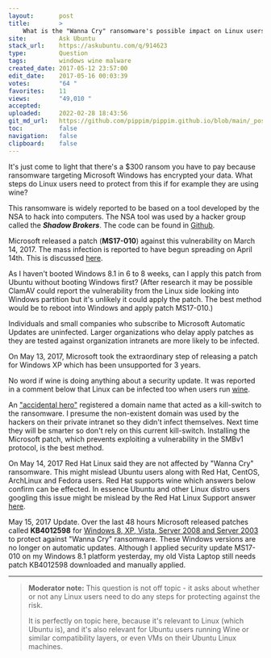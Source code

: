 ```yaml
---
layout:       post
title:        >
    What is the "Wanna Cry" ransomware's possible impact on Linux users?
site:         Ask Ubuntu
stack_url:    https://askubuntu.com/q/914623
type:         Question
tags:         windows wine malware
created_date: 2017-05-12 23:57:00
edit_date:    2017-05-16 00:03:39
votes:        "64 "
favorites:    11
views:        "49,010 "
accepted:     
uploaded:     2022-02-28 18:43:56
git_md_url:   https://github.com/pippim/pippim.github.io/blob/main/_posts/2017/2017-05-12-What-is-the-_Wanna-Cry_-ransomware_s-possible-impact-on-Linux-users_.md
toc:          false
navigation:   false
clipboard:    false
---
```


It's just come to light that there's a $300 ransom you have to pay because ransomware targeting Microsoft Windows has encrypted your data. What steps do Linux users need to protect from this if for example they are using wine?

This ransomware is widely reported to be based on a tool developed by the NSA to hack into computers. The NSA tool was used by a hacker group called the ***Shadow Brokers***. The code can be found in [Github][1].

Microsoft released a patch (**MS17-010**) against this vulnerability on March 14, 2017. The mass infection is reported to have begun spreading on April 14th. This is discussed [here][2].

As I haven't booted Windows 8.1 in 6 to 8 weeks, can I apply this patch from Ubuntu without booting Windows first? (After research it may be possible ClamAV could report the vulnerability from the Linux side looking into Windows partition but it's unlikely it could apply the patch. The best method would be to reboot into Windows and apply patch MS17-010.)

Individuals and small companies who subscribe to Microsoft Automatic Updates are uninfected. Larger organizations who delay apply patches as they are tested against organization intranets are more likely to be infected.

On May 13, 2017, Microsoft took the extraordinary step of releasing a patch for Windows XP which has been unsupported for 3 years.

No word if wine is doing anything about a security update. It was reported in a comment below that Linux can be infected too when users run [wine][3].

An ["accidental hero"][4] registered a domain name that acted as a kill-switch to the ransomware. I presume the non-existent domain was used by the hackers on their private intranet so they didn't infect themselves.  Next time they will be smarter so don't rely on this current kill-switch. Installing the Microsoft patch, which prevents exploiting a vulnerability in the SMBv1 protocol, is the best method.

On May 14, 2017 Red Hat Linux said they are not affected by "Wanna Cry" ransomware. This might mislead Ubuntu users along with Red Hat, CentOS, ArchLinux and Fedora users. Red Hat supports wine which answers below confirm can be effected. In essence Ubuntu and other Linux distro users googling this issue might be mislead by the Red Hat Linux Support answer [here][5].

May 15, 2017 Update. Over the last 48 hours Microsoft released patches called **KB4012598** for [Windows 8, XP, Vista, Server 2008 and Server 2003][6] to protect against "Wanna Cry" ransomware. These Windows versions are no longer on automatic updates. Although I applied security update MS17-010 on my Windows 8.1 platform yesterday, my old Vista Laptop still needs patch KB4012598 downloaded and manually applied.

------

> **Moderator note:** This question is not off topic - it asks about whether or not any Linux users need to do any steps for protecting against the risk.  
>   
> It is perfectly on topic here, because it's relevant to Linux (which Ubuntu is), and it's also relevant for Ubuntu users running Wine or similar compatibility layers, or even VMs on their Ubuntu Linux machines.  


  [1]: https://github.com/RiskSense-Ops/MS17-010
  [2]: https://www.renditioninfosec.com/2017/05/call-to-microsoft-to-release-information-about-ms17-010/
  [3]: https://twitter.com/hackerfantastic/status/863359375787925505
  [4]: https://www.theguardian.com/technology/2017/may/13/accidental-hero-finds-kill-switch-to-stop-spread-of-ransomware-cyber-attack
  [5]: https://access.redhat.com/solutions/3031551
  [6]: http://www.catalog.update.microsoft.com/Search.aspx?q=KB4012598
